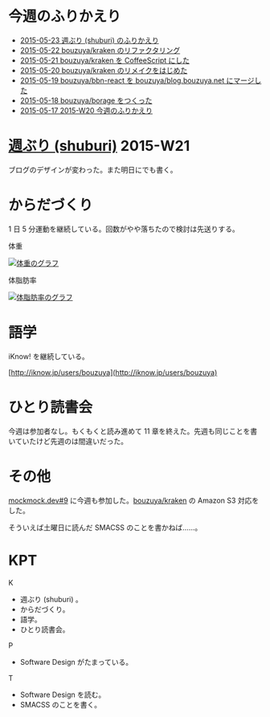 # 今週のふりかえり

- [2015-05-23 週ぶり (shuburi) のふりかえり][2015-05-23]
- [2015-05-22 bouzuya/kraken のリファクタリング][2015-05-22]
- [2015-05-21 bouzuya/kraken を CoffeeScript にした][2015-05-21]
- [2015-05-20 bouzuya/kraken のリメイクをはじめた][2015-05-20]
- [2015-05-19 bouzuya/bbn-react を bouzuya/blog.bouzuya.net にマージした][2015-05-19]
- [2015-05-18 bouzuya/borage をつくった][2015-05-18]
- [2015-05-17 2015-W20 今週のふりかえり][2015-05-17]

# [週ぶり (shuburi)][shuburi] 2015-W21

ブログのデザインが変わった。また明日にでも書く。

# からだづくり

1 日 5 分運動を継続している。回数がやや落ちたので検討は先送りする。

体重

[![体重のグラフ][graph-weight-img]][graph-weight-url]

体脂肪率

[![体脂肪率のグラフ][graph-percent-img]][graph-percent-url]

# 語学

iKnow! を継続している。

[http://iknow.jp/users/bouzuya](http://iknow.jp/users/bouzuya)

# ひとり読書会

今週は参加者なし。もくもくと読み進めて 11 章を終えた。先週も同じことを書いていたけど先週のは間違いだった。

# その他

[mockmock.dev#9](http://mockmock.connpass.com/event/15349/) に今週も参加した。[bouzuya/kraken][] の Amazon S3 対応をした。

そういえば土曜日に読んだ SMACSS のことを書かねば……。

# KPT

K

- 週ぶり (shuburi) 。
- からだづくり。
- 語学。
- ひとり読書会。

P

- Software Design がたまっている。

T

- Software Design を読む。
- SMACSS のことを書く。

[graph-percent-img]: http://graph.hatena.ne.jp/bouzuya/graph?graphname=percent&startdate=2015-01-01&enddate=2015-05-24
[graph-percent-url]: http://graph.hatena.ne.jp/bouzuya/percent/?startdate=2015-01-01&enddate=2015-05-24
[graph-weight-img]: http://graph.hatena.ne.jp/bouzuya/graph?graphname=weight&startdate=2015-01-01&enddate=2015-05-24
[graph-weight-url]: http://graph.hatena.ne.jp/bouzuya/weight/?startdate=2015-01-01&enddate=2015-05-24
[shuburi]: http://shuburi.org
[2015-05-23]: http://blog.bouzuya.net/2015/05/23/
[2015-05-22]: http://blog.bouzuya.net/2015/05/22/
[2015-05-21]: http://blog.bouzuya.net/2015/05/21/
[2015-05-20]: http://blog.bouzuya.net/2015/05/20/
[2015-05-19]: http://blog.bouzuya.net/2015/05/19/
[2015-05-18]: http://blog.bouzuya.net/2015/05/18/
[2015-05-17]: http://blog.bouzuya.net/2015/05/17/
[bouzuya/bbn-react]: https://github.com/bouzuya/bbn-react
[bouzuya/blog.bouzuya.net]: https://github.com/bouzuya/blog.bouzuya.net
[bouzuya/kraken]: https://github.com/bouzuya/kraken
